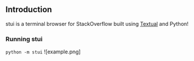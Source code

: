 ## Introduction
stui is a terminal browser for StackOverflow built using [Textual](https://github.com/Textualize/textual) and Python!
### Running stui
```python -m stui```
![example.png]